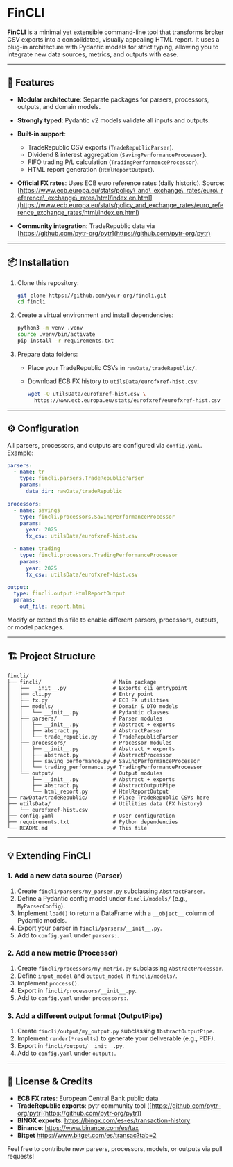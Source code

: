 # FinCLI

**FinCLI** is a minimal yet extensible command-line tool that transforms broker CSV exports into a consolidated, visually appealing HTML report. It uses a plug-in architecture with Pydantic models for strict typing, allowing you to integrate new data sources, metrics, and outputs with ease.

---

## 🚀 Features

* **Modular architecture**: Separate packages for parsers, processors, outputs, and domain models.
* **Strongly typed**: Pydantic v2 models validate all inputs and outputs.
* **Built-in support**:

  * TradeRepublic CSV exports (`TradeRepublicParser`).
  * Dividend & interest aggregation (`SavingPerformanceProcessor`).
  * FIFO trading P/L calculation (`TradingPerformanceProcessor`).
  * HTML report generation (`HtmlReportOutput`).
* **Official FX rates**: Uses ECB euro reference rates (daily historic).
  Source: [https://www.ecb.europa.eu/stats/policy\_and\_exchange\_rates/euro\_reference\_exchange\_rates/html/index.en.html](https://www.ecb.europa.eu/stats/policy_and_exchange_rates/euro_reference_exchange_rates/html/index.en.html)
* **Community integration**: TradeRepublic data via [https://github.com/pytr-org/pytr](https://github.com/pytr-org/pytr)

---

## 📦 Installation

1. Clone this repository:

   ```bash
   git clone https://github.com/your-org/fincli.git
   cd fincli
   ```

2. Create a virtual environment and install dependencies:

   ```bash
   python3 -m venv .venv
   source .venv/bin/activate
   pip install -r requirements.txt
   ```

3. Prepare data folders:

   * Place your TradeRepublic CSVs in `rawData/tradeRepublic/`.
   * Download ECB FX history to `utilsData/eurofxref-hist.csv`:

     ```bash
     wget -O utilsData/eurofxref-hist.csv \
       https://www.ecb.europa.eu/stats/eurofxref/eurofxref-hist.csv
     ```

---

## ⚙️ Configuration

All parsers, processors, and outputs are configured via `config.yaml`. Example:

```yaml
parsers:
  - name: tr
    type: fincli.parsers.TradeRepublicParser
    params:
      data_dir: rawData/tradeRepublic

processors:
  - name: savings
    type: fincli.processors.SavingPerformanceProcessor
    params:
      year: 2025
      fx_csv: utilsData/eurofxref-hist.csv

  - name: trading
    type: fincli.processors.TradingPerformanceProcessor
    params:
      year: 2025
      fx_csv: utilsData/eurofxref-hist.csv

output:
  type: fincli.output.HtmlReportOutput
  params:
    out_file: report.html
```

Modify or extend this file to enable different parsers, processors, outputs, or model packages.

---

## 🏗️ Project Structure

```
fincli/
├── fincli/                       # Main package
│   ├── __init__.py               # Exports cli entrypoint
│   ├── cli.py                    # Entry point
│   ├── fx.py                     # ECB FX utilities
│   ├── models/                   # Domain & DTO models
│   │   └── __init__.py           # Pydantic classes
│   ├── parsers/                  # Parser modules
│   │   ├── __init__.py           # Abstract + exports
│   │   ├── abstract.py           # AbstractParser
│   │   └── trade_republic.py     # TradeRepublicParser
│   ├── processors/               # Processor modules
│   │   ├── __init__.py           # Abstract + exports
│   │   ├── abstract.py           # AbstractProcessor
│   │   ├── saving_performance.py # SavingPerformanceProcessor
│   │   └── trading_performance.py# TradingPerformanceProcessor
│   └── output/                   # Output modules
│       ├── __init__.py           # Abstract + exports
│       ├── abstract.py           # AbstractOutputPipe
│       └── html_report.py        # HtmlReportOutput
├── rawData/tradeRepublic/        # Place TradeRepublic CSVs here
├── utilsData/                    # Utilities data (FX history)
│   └── eurofxref-hist.csv
├── config.yaml                   # User configuration
├── requirements.txt              # Python dependencies
└── README.md                     # This file
```

---

## 💡 Extending FinCLI

### 1. Add a new data source (Parser)

1. Create `fincli/parsers/my_parser.py` subclassing `AbstractParser`.
2. Define a Pydantic config model under `fincli/models/` (e.g., `MyParserConfig`).
3. Implement `load()` to return a DataFrame with a `__object__` column of Pydantic models.
4. Export your parser in `fincli/parsers/__init__.py`.
5. Add to `config.yaml` under `parsers:`.

### 2. Add a new metric (Processor)

1. Create `fincli/processors/my_metric.py` subclassing `AbstractProcessor`.
2. Define `input_model` and `output_model` in `fincli/models/`.
3. Implement `process()`.
4. Export in `fincli/processors/__init__.py`.
5. Add to `config.yaml` under `processors:`.

### 3. Add a different output format (OutputPipe)

1. Create `fincli/output/my_output.py` subclassing `AbstractOutputPipe`.
2. Implement `render(*results)` to generate your deliverable (e.g., PDF).
3. Export in `fincli/output/__init__.py`.
4. Add to `config.yaml` under `output:`.

---

## 📝 License & Credits

* **ECB FX rates**: European Central Bank public data
* **TradeRepublic exports**: pytr community tool ([https://github.com/pytr-org/pytr](https://github.com/pytr-org/pytr))
* **BINGX exports**: https://bingx.com/es-es/transaction-history
* **Binance**: https://www.binance.com/es/tax
* **Bitget** https://www.bitget.com/es/transac?tab=2


Feel free to contribute new parsers, processors, models, or outputs via pull requests!
